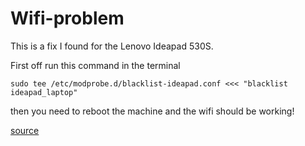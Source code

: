 # Wifi-problem

This is a fix I found for the Lenovo Ideapad 530S.

First off run this command in the terminal

`sudo tee /etc/modprobe.d/blacklist-ideapad.conf <<< "blacklist ideapad_laptop"`

then you need to reboot the machine and the wifi should be working!

[source](https://askubuntu.com/questions/1049129/wifi-not-working-on-ubuntu-18-04-lts-lenovo-legion-y520/1049132#1049132)